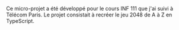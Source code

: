 Ce micro-projet a été développé pour le cours INF 111 que j'ai suivi à Télécom Paris. Le projet consistait à recréer le jeu 2048 de A à Z en TypeScript.